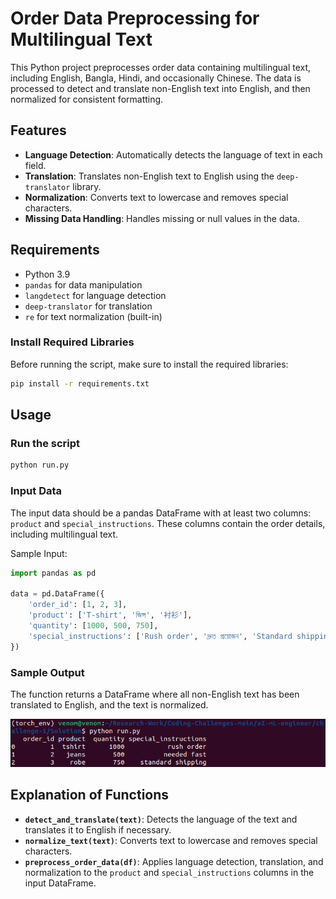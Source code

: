 # Order Data Preprocessing for Multilingual Text

This Python project preprocesses order data containing multilingual text, including English, Bangla, Hindi, and occasionally Chinese. The data is processed to detect and translate non-English text into English, and then normalized for consistent formatting.

## Features

- **Language Detection**: Automatically detects the language of text in each field.
- **Translation**: Translates non-English text to English using the `deep-translator` library.
- **Normalization**: Converts text to lowercase and removes special characters.
- **Missing Data Handling**: Handles missing or null values in the data.

## Requirements

- Python 3.9
- `pandas` for data manipulation
- `langdetect` for language detection
- `deep-translator` for translation
- `re` for text normalization (built-in)

### Install Required Libraries

Before running the script, make sure to install the required libraries:

```bash
pip install -r requirements.txt
```

## Usage

### Run the script
```bash
python run.py
```

### Input Data

The input data should be a pandas DataFrame with at least two columns: `product` and `special_instructions`. These columns contain the order details, including multilingual text.

Sample Input:

```python
import pandas as pd

data = pd.DataFrame({
    'order_id': [1, 2, 3],
    'product': ['T-shirt', 'জিন্স', '衬衫'],
    'quantity': [1000, 500, 750],
    'special_instructions': ['Rush order', 'দ্রুত প্রয়োজন', 'Standard shipping']
})
```

### Sample Output

The function returns a DataFrame where all non-English text has been translated to English, and the text is normalized.

![My Image](output.png)

## Explanation of Functions

- **`detect_and_translate(text)`**: Detects the language of the text and translates it to English if necessary.
- **`normalize_text(text)`**: Converts text to lowercase and removes special characters.
- **`preprocess_order_data(df)`**: Applies language detection, translation, and normalization to the `product` and `special_instructions` columns in the input DataFrame.
